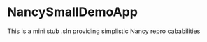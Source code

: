 NancySmallDemoApp
=======================================
This is a mini stub .sln providing simplistic Nancy repro cababilities